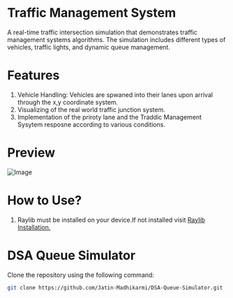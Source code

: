 # Traffic Management System
A real-time traffic intersection simulation that demonstrates traffic management systems algorithms. The simulation includes different types of vehicles, traffic lights, and dynamic queue management.

# Features
1. Vehicle Handling: Vehicles are spwaned into their lanes upon arrival through the x,y coordinate system.
2. Visualizing of the real world traffic junction system.
3. Implementation of the priroty lane and the Traddic Management Sysytem resposne according to various conditions.

# Preview 
![Image](https://github.com/user-attachments/assets/1bae00cd-6660-46bd-bbac-ecbc8ac79d42)

# How to Use?
1. Raylib must be installed on your device.If not installed visit <a href="https://www.raylib.com">Raylib Installation.</a>  
# DSA Queue Simulator
Clone the repository using the following command:

```bash
git clone https://github.com/Jatin-Madhikarmi/DSA-Queue-Simulator.git




